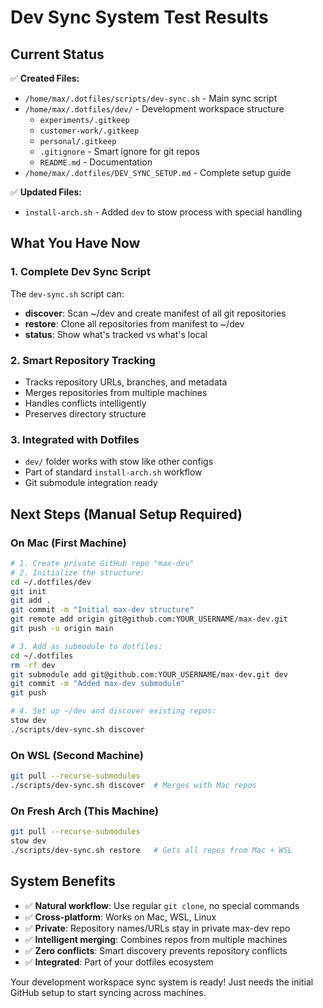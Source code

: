 # Dev Sync System Test Results

## Current Status

✅ **Created Files:**
- `/home/max/.dotfiles/scripts/dev-sync.sh` - Main sync script
- `/home/max/.dotfiles/dev/` - Development workspace structure
  - `experiments/.gitkeep`
  - `customer-work/.gitkeep` 
  - `personal/.gitkeep`
  - `.gitignore` - Smart ignore for git repos
  - `README.md` - Documentation
- `/home/max/.dotfiles/DEV_SYNC_SETUP.md` - Complete setup guide

✅ **Updated Files:**
- `install-arch.sh` - Added `dev` to stow process with special handling

## What You Have Now

### 1. Complete Dev Sync Script
The `dev-sync.sh` script can:
- **discover**: Scan ~/dev and create manifest of all git repositories
- **restore**: Clone all repositories from manifest to ~/dev
- **status**: Show what's tracked vs what's local

### 2. Smart Repository Tracking
- Tracks repository URLs, branches, and metadata
- Merges repositories from multiple machines
- Handles conflicts intelligently
- Preserves directory structure

### 3. Integrated with Dotfiles
- `dev/` folder works with stow like other configs
- Part of standard `install-arch.sh` workflow
- Git submodule integration ready

## Next Steps (Manual Setup Required)

### On Mac (First Machine)
```bash
# 1. Create private GitHub repo "max-dev"
# 2. Initialize the structure:
cd ~/.dotfiles/dev
git init
git add .
git commit -m "Initial max-dev structure"
git remote add origin git@github.com:YOUR_USERNAME/max-dev.git
git push -u origin main

# 3. Add as submodule to dotfiles:
cd ~/.dotfiles
rm -rf dev
git submodule add git@github.com:YOUR_USERNAME/max-dev.git dev
git commit -m "Added max-dev submodule"
git push

# 4. Set up ~/dev and discover existing repos:
stow dev
./scripts/dev-sync.sh discover
```

### On WSL (Second Machine)
```bash
git pull --recurse-submodules
./scripts/dev-sync.sh discover  # Merges with Mac repos
```

### On Fresh Arch (This Machine)
```bash
git pull --recurse-submodules
stow dev
./scripts/dev-sync.sh restore   # Gets all repos from Mac + WSL
```

## System Benefits

- ✅ **Natural workflow**: Use regular `git clone`, no special commands
- ✅ **Cross-platform**: Works on Mac, WSL, Linux
- ✅ **Private**: Repository names/URLs stay in private max-dev repo
- ✅ **Intelligent merging**: Combines repos from multiple machines
- ✅ **Zero conflicts**: Smart discovery prevents repository conflicts
- ✅ **Integrated**: Part of your dotfiles ecosystem

Your development workspace sync system is ready! Just needs the initial GitHub setup to start syncing across machines.